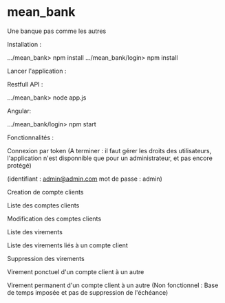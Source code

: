 # mean_bank

Une banque pas comme les autres

Installation :

.../mean_bank> npm install
.../mean_bank/login> npm install

Lancer l'application :

Restfull API :

.../mean_bank> node app.js


Angular:

.../mean_bank/login> npm start

Fonctionnalités :

Connexion par token (A terminer : il faut gérer les droits des utilisateurs, l'application n'est disponnible que pour un administrateur, et pas encore protégé)

(identifiant : admin@admin.com mot de passe : admin)

Creation de compte clients

Liste des comptes clients

Modification des comptes clients

Liste des virements

Liste des virements liés à un compte client

Suppression des virements

Virement ponctuel d'un compte client à un autre

Virement permanent d'un compte client à un autre (Non fonctionnel : Base de temps imposée et pas de suppression de l'échéance)

